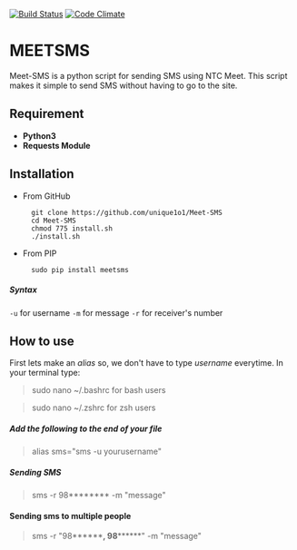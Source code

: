 [![Build Status](https://travis-ci.org/unique1o1/Meet-SMS.svg?branch=master)](https://travis-ci.org/unique1o1/SMS)
[![Code Climate](https://api.codeclimate.com/v1/badges/dd62ac0f1807796eab52/maintainability.svg)](https://github.com/unique1o1/Meet-SMS)
# MEETSMS

Meet-SMS is a python script for sending SMS using NTC Meet. This script makes it simple to send SMS without having to go to the site.

## Requirement

* **Python3**
* **Requests Module**

## Installation
* From GitHub

        git clone https://github.com/unique1o1/Meet-SMS
        cd Meet-SMS
        chmod 775 install.sh
        ./install.sh

* From PIP

        sudo pip install meetsms
        
##### Syntax

`-u` for username
`-m` for message
`-r` for receiver's number

## How to use

First lets make an _alias_ so, we don't have to type _username_ everytime.
In your terminal type:

> sudo nano ~/.bashrc for bash users

> sudo nano ~/.zshrc for zsh users

##### Add the following to the end of your file

> alias sms="sms -u yourusername"

##### Sending SMS

> sms -r 98**\*\*\*\*** -m "message"

#### Sending sms to multiple people

> sms -r "98**\*\*\*\***, 98**\*\*\*\***" -m "message"
